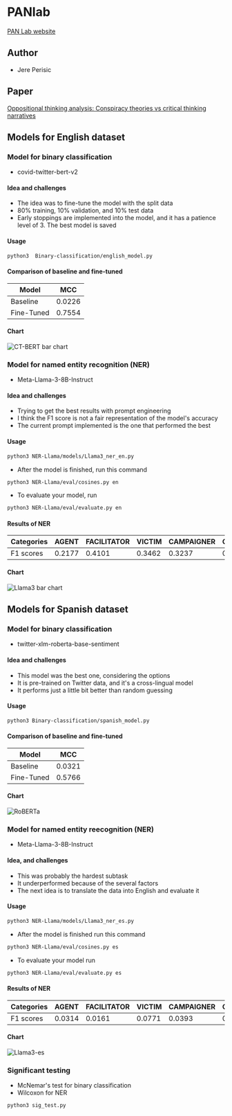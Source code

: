 # PANlab
[PAN Lab website](https://pan.webis.de/clef24/pan24-web/oppositional-thinking-analysis.html)

## Author 
- Jere Perisic
## Paper 
[Oppositional thinking analysis: Conspiracy theories vs critical thinking narratives]([https://github.com/PerisicJere/PANlab/blob/main/Final_Report.pdf](https://github.com/PerisicJere/PANlab/blob/main/Oppositional%20thinking%20analysis%20Conspiracy%20vs%20critical%20narratives.pdf))
## Models for English dataset
### Model for binary classification
- covid-twitter-bert-v2
#### Idea and challenges
- The idea was to fine-tune the model with the split data
- 80% training, 10% validation, and 10% test data
- Early stoppings are implemented into the model, and it has a patience level of 3. The best model is saved
#### Usage
```bash
python3  Binary-classification/english_model.py
```
#### Comparison of baseline and fine-tuned
| Model | MCC |
--------|------
| Baseline | 0.0226 |
| Fine-Tuned | 0.7554 |
#### Chart
![CT-BERT bar chart](images/ct-bar.png)
### Model for named entity recognition (NER)
- Meta-Llama-3-8B-Instruct
#### Idea and challenges
- Trying to get the best results with prompt engineering
- I think the F1 score is not a fair representation of the model's accuracy
- The current prompt implemented is the one that performed the best
#### Usage
```bash 
python3 NER-Llama/models/Llama3_ner_en.py
```
- After the model is finished, run this command
```bash
python3 NER-Llama/eval/cosines.py en
```
- To evaluate your model, run
```bash
python3 NER-Llama/eval/evaluate.py en
```
#### Results of NER
| Categories | AGENT | FACILITATOR | VICTIM | CAMPAIGNER | OBJECTIVE | NEGATIVE_EFFECT|
|------------|-------|-------------|--------|------------|-----------|----------------|
|F1 scores | 0.2177 | 0.4101 | 0.3462 | 0.3237 | 0.3076 | 0.1633 | 
#### Chart
![Llama3 bar chart](images/llama3-en-ner.png)
## Models for Spanish dataset
### Model for binary classification
- twitter-xlm-roberta-base-sentiment
#### Idea and challenges
- This model was the best one, considering the options
- It is pre-trained on Twitter data, and it's a cross-lingual model
- It performs just a little bit better than random guessing
#### Usage 
```bash
python3 Binary-classification/spanish_model.py
```
#### Comparison of baseline and fine-tuned
| Model | MCC |
--------|------
| Baseline | 0.0321 |
| Fine-Tuned | 0.5766 |
#### Chart
![RoBERTa](images/roberta-bar.png)
### Model for named entity reecognition (NER)
- Meta-Llama-3-8B-Instruct
#### Idea, and challenges
- This was probably the hardest subtask
- It underperformed because of the several factors
- The next idea is to translate the data into English and evaluate it
#### Usage
```bash 
python3 NER-Llama/models/Llama3_ner_es.py
```
- After the model is finished run this command
```bash
python3 NER-Llama/eval/cosines.py es
```
- To evaluate your model run
```bash
python3 NER-Llama/eval/evaluate.py es
```
#### Results of NER
| Categories | AGENT | FACILITATOR | VICTIM | CAMPAIGNER | OBJECTIVE | NEGATIVE_EFFECT|
|------------|-------|-------------|--------|------------|-----------|----------------|
|F1 scores | 0.0314 | 0.0161 | 0.0771 | 0.0393 | 0.0089 | 0.0112 | 
#### Chart
![Llama3-es](images/llama3-es-ner.png)


### Significant testing 
- McNemar's test for binary classification
- Wilcoxon for NER
```bash
python3 sig_test.py
```
